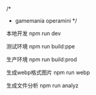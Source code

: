/*
* gamemania operamini 
*/

本地开发
npm run dev

测试环境
npm run build:ppe

生产环境 
npm run build:prod

生成webp格式图片
npm run webp

生成文件分析
npm run analyz